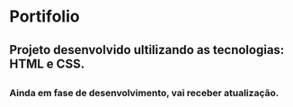 # Portifolio

<h2> Projeto desenvolvido ultilizando as tecnologias: HTML e CSS.<h2>
<h3>Ainda em fase de desenvolvimento, vai receber atualização.<h3>

